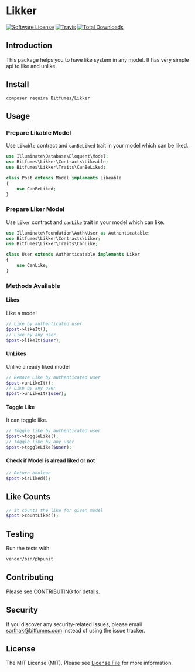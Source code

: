 # Likker

[![Software License](https://img.shields.io/badge/license-MIT-brightgreen.svg?style=flat-square)](LICENSE.md)
[![Travis](https://img.shields.io/travis/Bitfumes/Likker.svg?style=flat-square)]()
[![Total Downloads](https://img.shields.io/packagist/dt/Bitfumes/Likker.svg?style=flat-square)](https://packagist.org/packages/bitfumes/likker)

## Introduction

This package helps you to have like system in any model. It has very simple api to like and unlike.

## Install

`composer require Bitfumes/Likker`

## Usage

### Prepare Likable Model

Use `Likable` contract and `canBeLiked` trait in your model which can be liked.

```php
use Illuminate\Database\Eloquent\Model;
use Bitfumes\Likker\Contracts\Likeable;
use Bitfumes\Likker\Traits\CanBeLiked;

class Post extends Model implements Likeable
{
    use CanBeLiked;
}
```

### Prepare Liker Model

Use `Liker` contract and `canLike` trait in your model which can like.

```php
use Illuminate\Foundation\Auth\User as Authenticatable;
use Bitfumes\Likker\Contracts\Liker;
use Bitfumes\Likker\Traits\CanLike;

class User extends Authenticatable implements Liker
{
    use CanLike;
}
```

### Methods Available

#### Likes

Like a model

```php
// Like by authenticated user
$post->likeIt();
// Like by any user
$post->likeIt($user);
```

#### UnLikes

Unlike already liked model

```php
// Remove Like by authenticated user
$post->unLikeIt();
// Like by any user
$post->unLikeIt($user);
```

#### Toggle Like

It can toggle like.

```php
// Toggle like by authenticated user
$post->toggleLike();
// Toggle like by any user
$post->toggleLike($user);
```

#### Check if Model is alread liked or not

```php
// Return boolean
$post->isLiked();
```

## Like Counts

```php
// it counts the like for given model
$post->countLikes();
```

## Testing

Run the tests with:

```bash
vendor/bin/phpunit
```

## Contributing

Please see [CONTRIBUTING](CONTRIBUTING.md) for details.

## Security

If you discover any security-related issues, please email sarthak@bitfumes.com instead of using the issue tracker.

## License

The MIT License (MIT). Please see [License File](/LICENSE.md) for more information.
